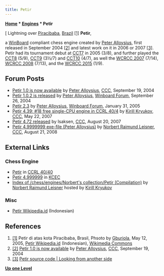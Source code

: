```yaml
---
title: Petir
---
```

**[Home](Home "Home") \* [Engines](Engines "Engines") \* Petir**



[ Lightning over [Piracibaba](https://en.wikipedia.org/wiki/Piracicaba), [Brazil](https://en.wikipedia.org/wiki/Brazil) <a id="cite-note-1" href="#cite-ref-1">[1]</a>
**Petir**,  

a [WinBoard](WinBoard "WinBoard") compliant chess engine created by [Peter Alloysius](Peter_Aloysius_Harjanto "Peter Aloysius Harjanto"), first released in September 2004 <a id="cite-note-2" href="#cite-ref-2">[2]</a> and latest work on it in 2006 or 2007 <a id="cite-note-3" href="#cite-ref-3">[3]</a>. 
Petir had its tournament debut at [CCT7](CCT7 "CCT7") in 2005 (3/8), and further played the [CCT8](CCT8 "CCT8") (5/9), [CCT9](CCT9 "CCT9") (3½/7) and [CCT10](CCT10 "CCT10") (4/7), as well the [WCRCC 2007](WCRCC_2007 "WCRCC 2007") (7/14), [WCRCC 2008](WCRCC_2008 "WCRCC 2008") (7/13), and the [WCRCC 2015](WCRCC_2015 "WCRCC 2015") (1/9). 



## Forum Posts


* [Petir 1.0 is now available](https://www.stmintz.com/ccc/index.php?id=388211) by [Peter Alloysius](Peter_Aloysius_Harjanto "Peter Aloysius Harjanto"), [CCC](CCC "CCC"), September 19, 2004
* [Petir 1.0.2 is released](http://www.open-aurec.com/wbforum/viewtopic.php?f=18&t=49065&p=185172) by [Peter Alloysius](Peter_Aloysius_Harjanto "Peter Aloysius Harjanto"), [Winboard Forum](Computer_Chess_Forums "Computer Chess Forums"), September 26, 2004
* [Petir 2.3](http://www.open-aurec.com/wbforum/viewtopic.php?f=2&t=1522&p=7005) by [Peter Alloysius](Peter_Aloysius_Harjanto "Peter Aloysius Harjanto"), [Winboard Forum](Computer_Chess_Forums "Computer Chess Forums"), January 31, 2005
* [Petir 4.39: #18 free single-CPU engine in CCRL 40/4](http://www.talkchess.com/forum/viewtopic.php?t=13943) by [Kirill Kryukov](Kirill_Kryukov "Kirill Kryukov"), [CCC](CCC "CCC"), May 22, 2007
* [Petir 4.72 released](http://www.talkchess.com/forum/viewtopic.php?t=15924) by Isaksen, [CCC](CCC "CCC"), August 20, 2007
* [Petir 4.9999999 exe-file (Peter Alloysius)](http://www.talkchess.com/forum/viewtopic.php?t=23155) by [Norbert Raimund Leisner](Norbert_Raimund_Leisner "Norbert Raimund Leisner"), [CCC](CCC "CCC"), August 21, 2008


## External Links


### Chess Engine


* [Petir](https://ccrl.chessdom.com/ccrl/4040/cgi/compare_engines.cgi?family=Petir&print=Rating+list&print=Results+table&print=LOS+table&print=Ponder+hit+table&print=Eval+difference+table&print=Comopp+gamenum+table&print=Overlap+table&print=Score+with+common+opponents) in [CCRL 40/40](CCRL "CCRL")
* [Petir 4.999999](http://kirill-kryukov.com/chess/kcec/cgi/engine_details.cgi?print=Details&each_game=1&eng=Petir%204.999999) in [KCEC](KCEC "KCEC")
* [Index of /chess/engines/Norbert's collection/Petir (Compilation)](http://kirr.homeunix.org/chess/engines/Norbert%27s%20collection/Petir%20%28Compilation%29/) by [Norbert Raimund Leisner](Norbert_Raimund_Leisner "Norbert Raimund Leisner") hosted by [Kirill Kryukov](Kirill_Kryukov "Kirill Kryukov")


### Misc


* [Petir Wikipedia.id](https://id.wikipedia.org/wiki/Petir) (Indonesian)


## References


1. <a id="cite-ref-1" href="#cite-note-1">[1]</a> Petir di atas kota Piracibaba, Brasil, Phsoto by [Gburiola](https://commons.wikimedia.org/wiki/User:Gburiola), May 12, 2005, [Petir Wikipedia.id](https://id.wikipedia.org/wiki/Petir) (Indonesian), [Wikimedia Commons](https://en.wikipedia.org/wiki/Wikimedia_Commons)
2. <a id="cite-ref-2" href="#cite-note-2">[2]</a> [Petir 1.0 is now available](https://www.stmintz.com/ccc/index.php?id=388211) by [Peter Alloysius](Peter_Aloysius_Harjanto "Peter Aloysius Harjanto"), [CCC](CCC "CCC"), September 19, 2004
3. <a id="cite-ref-3" href="#cite-note-3">[3]</a> [Petir source code | Looking from another side](https://codepeter.wordpress.com/2013/11/13/petir_source_code/)

**[Up one Level](Engines "Engines")**







 
